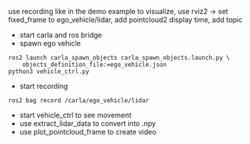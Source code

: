 use recording like in the demo example
to visualize, use rviz2 -> set fixed_frame to ego_vehicle/lidar, add pointcloud2 display time, add topic
* start carla and ros bridge
* spawn ego vehicle
```
ros2 launch carla_spawn_objects carla_spawn_objects.launch.py \
    objects_definition_file:=ego_vehicle.json
python3 vehicle_ctrl.py
```
* start recording
```
ros2 bag record /carla/ego_vehicle/lidar
```

* start vehicle_ctrl to see movement
* use extract_lidar_data to convert into .npy
* use plot_pointcloud_frame to create video